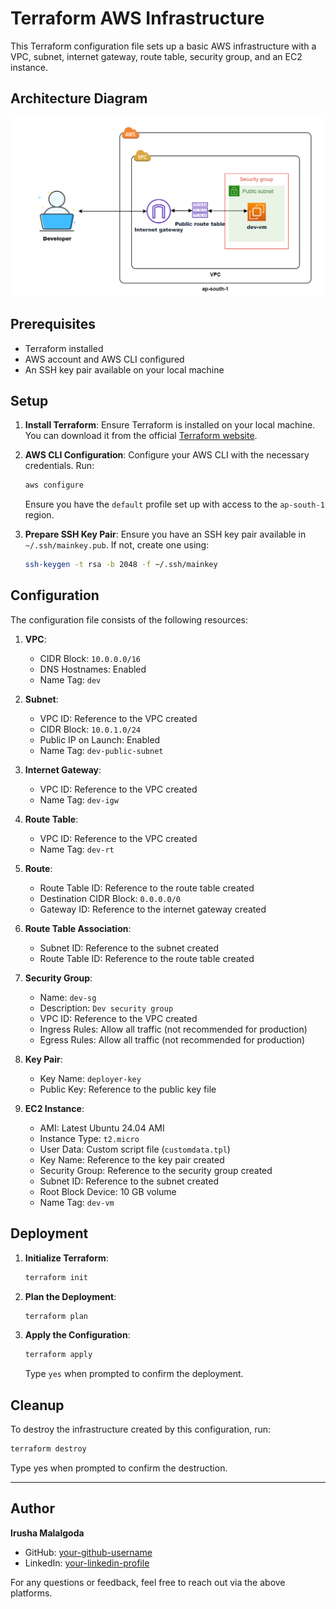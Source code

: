 # Terraform AWS Infrastructure

This Terraform configuration file sets up a basic AWS infrastructure with a VPC, subnet, internet gateway, route table, security group, and an EC2 instance.

## Architecture Diagram

![Architecture Diagram](./img/Architecture.png)

## Prerequisites

- Terraform installed
- AWS account and AWS CLI configured
- An SSH key pair available on your local machine

## Setup

1. **Install Terraform**:
    Ensure Terraform is installed on your local machine. You can download it from the official [Terraform website](https://www.terraform.io/downloads.html).

2. **AWS CLI Configuration**:
    Configure your AWS CLI with the necessary credentials. Run:
    ```sh
    aws configure
    ```
    Ensure you have the `default` profile set up with access to the `ap-south-1` region.

3. **Prepare SSH Key Pair**:
    Ensure you have an SSH key pair available in `~/.ssh/mainkey.pub`. If not, create one using:
    ```sh
    ssh-keygen -t rsa -b 2048 -f ~/.ssh/mainkey
    ```

## Configuration

The configuration file consists of the following resources:

1. **VPC**:
    - CIDR Block: `10.0.0.0/16`
    - DNS Hostnames: Enabled
    - Name Tag: `dev`

2. **Subnet**:
    - VPC ID: Reference to the VPC created
    - CIDR Block: `10.0.1.0/24`
    - Public IP on Launch: Enabled
    - Name Tag: `dev-public-subnet`

3. **Internet Gateway**:
    - VPC ID: Reference to the VPC created
    - Name Tag: `dev-igw`

4. **Route Table**:
    - VPC ID: Reference to the VPC created
    - Name Tag: `dev-rt`

5. **Route**:
    - Route Table ID: Reference to the route table created
    - Destination CIDR Block: `0.0.0.0/0`
    - Gateway ID: Reference to the internet gateway created

6. **Route Table Association**:
    - Subnet ID: Reference to the subnet created
    - Route Table ID: Reference to the route table created

7. **Security Group**:
    - Name: `dev-sg`
    - Description: `Dev security group`
    - VPC ID: Reference to the VPC created
    - Ingress Rules: Allow all traffic (not recommended for production)
    - Egress Rules: Allow all traffic (not recommended for production)

8. **Key Pair**:
    - Key Name: `deployer-key`
    - Public Key: Reference to the public key file

9. **EC2 Instance**:
    - AMI: Latest Ubuntu 24.04 AMI
    - Instance Type: `t2.micro`
    - User Data: Custom script file (`customdata.tpl`)
    - Key Name: Reference to the key pair created
    - Security Group: Reference to the security group created
    - Subnet ID: Reference to the subnet created
    - Root Block Device: 10 GB volume
    - Name Tag: `dev-vm`

## Deployment

1. **Initialize Terraform**:
    ```sh
    terraform init
    ```

2. **Plan the Deployment**:
    ```sh
    terraform plan
    ```

3. **Apply the Configuration**:
    ```sh
    terraform apply
    ```
    Type `yes` when prompted to confirm the deployment.

## Cleanup

To destroy the infrastructure created by this configuration, run:
```sh
terraform destroy
```
Type yes when prompted to confirm the destruction.

---

## Author

**Irusha Malalgoda**

- GitHub: [your-github-username](https://github.com/irushahm)
- LinkedIn: [your-linkedin-profile](https://www.linkedin.com/in/ihasantha)

For any questions or feedback, feel free to reach out via the above platforms.